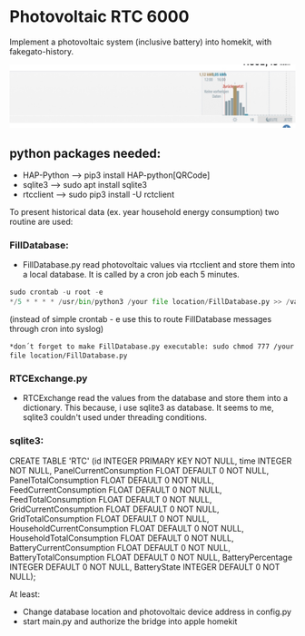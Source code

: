 # Photovoltaic RTC 6000

Implement a photovoltaic system (inclusive battery) into homekit, with fakegato-history.

![Title](image.jpg "Title")


## python packages needed:
- HAP-Python --> pip3 install HAP-python[QRCode]
- sqlite3 --> sudo apt install sqlite3
- rtcclient --> sudo pip3 install -U rctclient

To present historical data (ex. year household energy consumption) two routine are used:

### FillDatabase: 

  * FillDatabase.py read photovoltaic values via rtcclient and store them into a local database.
It is called by a cron job each 5 minutes.

```python
sudo crontab -u root -e 
*/5 * * * * /usr/bin/python3 /your file location/FillDatabase.py >> /var/log/syslog 2>&1
  ````
(instead of simple crontab - e use this to route FillDatabase messages through cron into syslog)
  
    *don´t forget to make FillDatabase.py executable: sudo chmod 777 /your file location/FillDatabase.py

### RTCExchange.py
  * RTCExchange read the values from the database and store them into a dictionary. This because, i use sqlite3 as database. It seems to me, sqlite3 couldn't used under threading conditions.

### sqlite3:

CREATE TABLE 'RTC' (id INTEGER PRIMARY KEY NOT NULL, time INTEGER NOT NULL, PanelCurrentConsumption FLOAT DEFAULT 0 NOT NULL, PanelTotalConsumption FLOAT DEFAULT 0 NOT NULL, FeedCurrentConsumption FLOAT DEFAULT 0 NOT NULL, FeedTotalConsumption FLOAT DEFAULT 0 NOT NULL, GridCurrentConsumption FLOAT DEFAULT 0 NOT NULL, GridTotalConsumption FLOAT DEFAULT 0 NOT NULL, HouseholdCurrentConsumption FLOAT DEFAULT 0 NOT NULL, HouseholdTotalConsumption FLOAT DEFAULT 0 NOT NULL, BatteryCurrentConsumption FLOAT DEFAULT 0 NOT NULL, BatteryTotalConsumption FLOAT DEFAULT 0 NOT NULL, BatteryPercentage INTEGER DEFAULT 0 NOT NULL, BatteryState INTEGER DEFAULT 0 NOT NULL);

At least: 

  * Change database location and photovoltaic device address in config.py
  * start main.py and authorize the bridge into apple homekit

